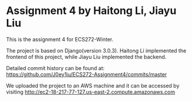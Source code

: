 # Assignment 4 by Haitong Li, Jiayu Liu

This is the assignment 4 for ECS272-Winter.

The project is based on Django(version 3.0.3). Haitong Li implemented the frontend of this project, while Jiayu Liu implemented the backend.

Detailed commit history can be found at: https://github.com/J0ey1iu/ECS272-Assignment4/commits/master

We uploaded the project to an AWS machine and it can be accessed by visiting http://ec2-18-217-77-127.us-east-2.compute.amazonaws.com